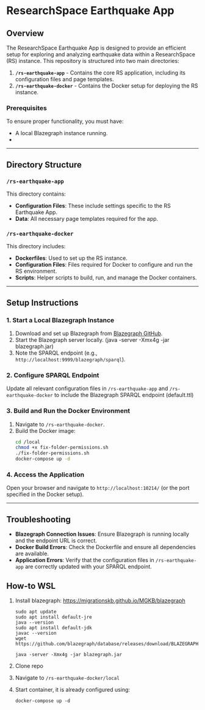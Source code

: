 # ResearchSpace Earthquake App

## Overview
The ResearchSpace Earthquake App is designed to provide an efficient setup for exploring and analyzing earthquake data within a ResearchSpace (RS) instance. This repository is structured into two main directories:

1. **`/rs-earthquake-app`** - Contains the core RS application, including its configuration files and page templates.
2. **`/rs-earthquake-docker`** - Contains the Docker setup for deploying the RS instance.

### Prerequisites
To ensure proper functionality, you must have:
- A local Blazegraph instance running.
- 

---

## Directory Structure

### `/rs-earthquake-app`
This directory contains:
- **Configuration Files**: These include settings specific to the RS Earthquake App.
- **Data**: All necessary page templates required for the app.

### `/rs-earthquake-docker`
This directory includes:
- **Dockerfiles**: Used to set up the RS instance.
- **Configuration Files**: Files required for Docker to configure and run the RS environment.
- **Scripts**: Helper scripts to build, run, and manage the Docker containers.

---

## Setup Instructions

### 1. Start a Local Blazegraph Instance
1. Download and set up Blazegraph from [Blazegraph GitHub](https://github.com/blazegraph/database).
2. Start the Blazegraph server locally. (java -server -Xmx4g -jar blazegraph.jar)
3. Note the SPARQL endpoint (e.g., `http://localhost:9999/blazegraph/sparql`).

### 2. Configure SPARQL Endpoint
Update all relevant configuration files in `/rs-earthquake-app` and `/rs-earthquake-docker` to include the Blazegraph SPARQL endpoint (default.ttl)

### 3. Build and Run the Docker Environment
1. Navigate to `/rs-earthquake-docker`.
2. Build the Docker image:
   ```bash
   cd /local
   chmod +x fix-folder-permissions.sh
   ./fix-folder-permissions.sh
   docker-compose up -d
   ```

### 4. Access the Application
Open your browser and navigate to `http://localhost:10214/` (or the port specified in the Docker setup).

---

## Troubleshooting
- **Blazegraph Connection Issues**: Ensure Blazegraph is running locally and the endpoint URL is correct.
- **Docker Build Errors**: Check the Dockerfile and ensure all dependencies are available.
- **Application Errors**: Verify that the configuration files in `/rs-earthquake-app` are correctly updated with your SPARQL endpoint.


## How-to WSL
1) Install blazegraph:
   https://migrationskb.github.io/MGKB/blazegraph
   ```
   sudo apt update
   sudo apt install default-jre 
   java --version 
   sudo apt install default-jdk
   javac --version 
   wget https://github.com/blazegraph/database/releases/download/BLAZEGRAPH_2_1_6_RC/blazegraph.jar
   
   java -server -Xmx4g -jar blazegraph.jar
   
   ```

2) Clone repo
3) Navigate to `/rs-earthquake-docker/local`
4) Start container, it is already configured using:
   ```
   docker-compose up -d
   ```